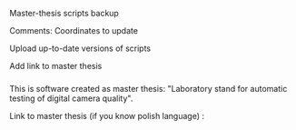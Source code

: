Master-thesis
scripts backup

Comments:
Coordinates to update

Upload up-to-date versions of scripts

Add link to master thesis

###
This is software created as master thesis: "Laboratory stand for automatic testing of digital camera quality".

Link to master thesis (if you know polish language) :



